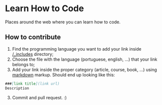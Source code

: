 Learn How to Code
=================

Places around the web where you can learn how to code.


## How to contribute
1. Find the programming language you want to add your link inside [/_includes](https://github.com/recarreira/learnhowtocode.in/tree/master/_includes) directory;
2. Choose the file with the language (portuguese, english, ...) that your link belongs to;
3. Add your link inside the proper category (article, course, book, ...) using [markdown](http://en.wikipedia.org/wiki/Markdown) markup. Should end up looking like this:

```markdown
###[link title](link url)
Description
```

3. Commit and pull request. :)
